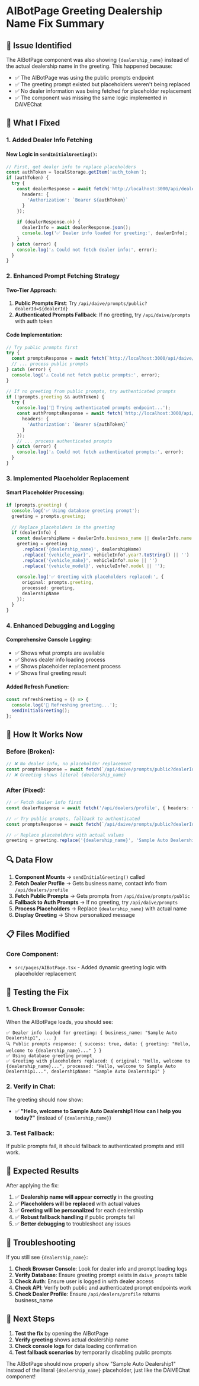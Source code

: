 # AIBotPage Greeting Dealership Name Fix Summary

## 🚨 Issue Identified

The AIBotPage component was also showing `{dealership_name}` instead of the actual dealership name in the greeting. This happened because:

- ✅ The AIBotPage was using the public prompts endpoint
- ✅ The greeting prompt existed but placeholders weren't being replaced
- ✅ No dealer information was being fetched for placeholder replacement
- ✅ The component was missing the same logic implemented in DAIVEChat

## 🔧 **What I Fixed**

### 1. **Added Dealer Info Fetching**

#### **New Logic in `sendInitialGreeting()`:**
```typescript
// First, get dealer info to replace placeholders
const authToken = localStorage.getItem('auth_token');
if (authToken) {
  try {
    const dealerResponse = await fetch('http://localhost:3000/api/dealers/profile', {
      headers: {
        'Authorization': `Bearer ${authToken}`
      }
    });
    
    if (dealerResponse.ok) {
      dealerInfo = await dealerResponse.json();
      console.log('✅ Dealer info loaded for greeting:', dealerInfo);
    }
  } catch (error) {
    console.log('⚠️ Could not fetch dealer info:', error);
  }
}
```

### 2. **Enhanced Prompt Fetching Strategy**

#### **Two-Tier Approach:**
1. **Public Prompts First**: Try `/api/daive/prompts/public?dealerId=${dealerId}`
2. **Authenticated Prompts Fallback**: If no greeting, try `/api/daive/prompts` with auth token

#### **Code Implementation:**
```typescript
// Try public prompts first
try {
  const promptsResponse = await fetch(`http://localhost:3000/api/daive/prompts/public?dealerId=${dealerId}`);
  // ... process public prompts
} catch (error) {
  console.log('⚠️ Could not fetch public prompts:', error);
}

// If no greeting from public prompts, try authenticated prompts
if (!prompts.greeting && authToken) {
  try {
    console.log('🔄 Trying authenticated prompts endpoint...');
    const authPromptsResponse = await fetch('http://localhost:3000/api/daive/prompts', {
      headers: {
        'Authorization': `Bearer ${authToken}`
      }
    });
    // ... process authenticated prompts
  } catch (error) {
    console.log('⚠️ Could not fetch authenticated prompts:', error);
  }
}
```

### 3. **Implemented Placeholder Replacement**

#### **Smart Placeholder Processing:**
```typescript
if (prompts.greeting) {
  console.log('✅ Using database greeting prompt');
  greeting = prompts.greeting;
  
  // Replace placeholders in the greeting
  if (dealerInfo) {
    const dealershipName = dealerInfo.business_name || dealerInfo.name || 'our dealership';
    greeting = greeting
      .replace('{dealership_name}', dealershipName)
      .replace('{vehicle_year}', vehicleInfo?.year?.toString() || '')
      .replace('{vehicle_make}', vehicleInfo?.make || '')
      .replace('{vehicle_model}', vehicleInfo?.model || '');
    
    console.log('✅ Greeting with placeholders replaced:', {
      original: prompts.greeting,
      processed: greeting,
      dealershipName
    });
  }
}
```

### 4. **Enhanced Debugging and Logging**

#### **Comprehensive Console Logging:**
- ✅ Shows what prompts are available
- ✅ Shows dealer info loading process
- ✅ Shows placeholder replacement process
- ✅ Shows final greeting result

#### **Added Refresh Function:**
```typescript
const refreshGreeting = () => {
  console.log('🔄 Refreshing greeting...');
  sendInitialGreeting();
};
```

## 🎯 **How It Works Now**

### **Before (Broken):**
```typescript
// ❌ No dealer info, no placeholder replacement
const promptsResponse = await fetch(`/api/daive/prompts/public?dealerId=${dealerId}`);
// ❌ Greeting shows literal {dealership_name}
```

### **After (Fixed):**
```typescript
// ✅ Fetch dealer info first
const dealerResponse = await fetch('/api/dealers/profile', { headers: { Authorization: `Bearer ${authToken}` } });

// ✅ Try public prompts, fallback to authenticated
const promptsResponse = await fetch(`/api/daive/prompts/public?dealerId=${dealerId}`);

// ✅ Replace placeholders with actual values
greeting = greeting.replace('{dealership_name}', 'Sample Auto Dealership1');
```

## 🔍 **Data Flow**

1. **Component Mounts** → `sendInitialGreeting()` called
2. **Fetch Dealer Profile** → Gets business name, contact info from `/api/dealers/profile`
3. **Fetch Public Prompts** → Gets prompts from `/api/daive/prompts/public`
4. **Fallback to Auth Prompts** → If no greeting, try `/api/daive/prompts`
5. **Process Placeholders** → Replace `{dealership_name}` with actual name
6. **Display Greeting** → Show personalized message

## 📋 **Files Modified**

### **Core Component:**
- `src/pages/AIBotPage.tsx` - Added dynamic greeting logic with placeholder replacement

## 🧪 **Testing the Fix**

### **1. Check Browser Console:**
When the AIBotPage loads, you should see:
```
✅ Dealer info loaded for greeting: { business_name: "Sample Auto Dealership1", ... }
🔍 Public prompts response: { success: true, data: { greeting: "Hello, welcome to {dealership_name}..." } }
✅ Using database greeting prompt
✅ Greeting with placeholders replaced: { original: "Hello, welcome to {dealership_name}...", processed: "Hello, welcome to Sample Auto Dealership1...", dealershipName: "Sample Auto Dealership1" }
```

### **2. Verify in Chat:**
The greeting should now show:
- ✅ **"Hello, welcome to Sample Auto Dealership1 How can I help you today?"** (instead of `{dealership_name}`)

### **3. Test Fallback:**
If public prompts fail, it should fallback to authenticated prompts and still work.

## 🎉 **Expected Results**

After applying the fix:
1. ✅ **Dealership name will appear correctly** in the greeting
2. ✅ **Placeholders will be replaced** with actual values
3. ✅ **Greeting will be personalized** for each dealership
4. ✅ **Robust fallback handling** if public prompts fail
5. ✅ **Better debugging** to troubleshoot any issues

## 🔧 **Troubleshooting**

If you still see `{dealership_name}`:

1. **Check Browser Console**: Look for dealer info and prompt loading logs
2. **Verify Database**: Ensure greeting prompt exists in `daive_prompts` table
3. **Check Auth**: Ensure user is logged in with dealer access
4. **Check API**: Verify both public and authenticated prompt endpoints work
5. **Check Dealer Profile**: Ensure `/api/dealers/profile` returns business_name

## 🚀 **Next Steps**

1. **Test the fix** by opening the AIBotPage
2. **Verify greeting** shows actual dealership name
3. **Check console logs** for data loading confirmation
4. **Test fallback scenarios** by temporarily disabling public prompts

The AIBotPage should now properly show "Sample Auto Dealership1" instead of the literal `{dealership_name}` placeholder, just like the DAIVEChat component!
